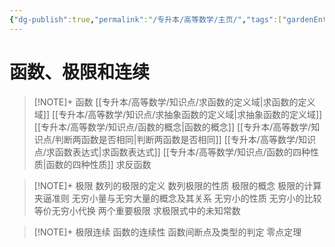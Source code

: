 ```yaml
---
{"dg-publish":true,"permalink":"/专升本/高等数学/主页/","tags":["gardenEntry"],"noteIcon":""}
---
```


# 函数、极限和连续
> [!NOTE]+ 函数
 [[专升本/高等数学/知识点/求函数的定义域\|求函数的定义域]]
 [[专升本/高等数学/知识点/求抽象函数的定义域\|求抽象函数的定义域]]
 [[专升本/高等数学/知识点/函数的概念\|函数的概念]]
 [[专升本/高等数学/知识点/判断两函数是否相同\|判断两函数是否相同]]
 [[专升本/高等数学/知识点/求函数表达式\|求函数表达式]]
 [[专升本/高等数学/知识点/函数的四种性质\|函数的四种性质]]
 求反函数

> [!NOTE]+ 极限
 数列的极限的定义
 数列极限的性质
 极限的概念
 极限的计算
 夹逼准则
 无穷小量与无穷大量的概念及其关系
 无穷小的性质
 无穷小的比较
 等价无穷小代换
 两个重要极限
 求极限式中的未知常数
 
> [!NOTE]+ 极限连续
 函数的连续性
 函数间断点及类型的判定
 零点定理
